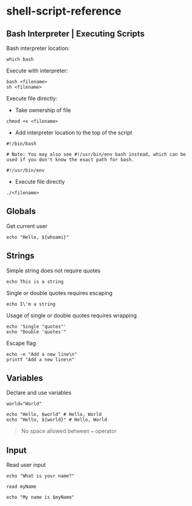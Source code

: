# shell-script-reference

## Bash Interpreter | Executing Scripts

Bash interpreter location:

```
which bash
```

Execute with interpreter:

```shell script
bash <filename>
sh <filename>
```

Execute file directly:

- Take ownership of file

```
chmod +x <filename>
```

- Add interpreter location to the top of the script

```shell script
#!/bin/bash

# Note: You may also see #!/usr/bin/env bash instead, which can be used if you don't know the exact path for bash.

#!/usr/bin/env
```

- Execute file directly

```shell script
./<filename>
```

## Globals

Get current user

```shell script
echo "Hello, ${whoami}"
```

## Strings

Simple string does not require quotes

```shell script
echo This is a string
```

Single or double quotes requires escaping

```shell script
echo I\'m a string
```

Usage of single or double quotes requires wrapping

```shell script
echo 'Single "quotes"'
echo "Double 'quotes'"
```

Escape flag

```shell script
echo -e "Add a new line\n"
printf "Add a new line\n"
```

## Variables

Declare and use variables

```shell script
world="World"

echo "Hello, $world" # Hello, World
echo "Hello, ${world}" # Hello, World
```

> No space allowed between `=` operator

## Input

Read user input

```shell script
echo "What is your name?"

read myName

echo "My name is $myName"
```
